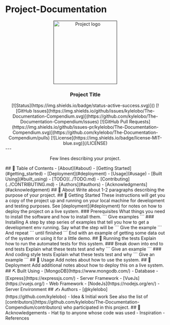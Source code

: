 # Project-Documentation

<p align="center">
  <a href="" rel="noopener">
 <img width=200px height=200px src="https://i.imgur.com/6wj0hh6.jpg" alt="Project logo"></a>
</p>
<h3 align="center">Project Title</h3>
<div align="center">
  [![Status](https://img.shields.io/badge/status-active-success.svg)]() 
  [![GitHub Issues](https://img.shields.io/github/issues/kylelobo/The-Documentation-Compendium.svg)](https://github.com/kylelobo/The-Documentation-Compendium/issues)
  [![GitHub Pull Requests](https://img.shields.io/github/issues-pr/kylelobo/The-Documentation-Compendium.svg)](https://github.com/kylelobo/The-Documentation-Compendium/pulls)
  [![License](https://img.shields.io/badge/license-MIT-blue.svg)](/LICENSE)
</div>
---
<p align="center"> Few lines describing your project.
    <br> 
</p>
## 📝 Table of Contents
- [About](#about)
- [Getting Started](#getting_started)
- [Deployment](#deployment)
- [Usage](#usage)
- [Built Using](#built_using)
- [TODO](../TODO.md)
- [Contributing](../CONTRIBUTING.md)
- [Authors](#authors)
- [Acknowledgments](#acknowledgement)
## 🧐 About <a name = "about"></a>
Write about 1-2 paragraphs describing the purpose of your project.
## 🏁 Getting Started <a name = "getting_started"></a>
These instructions will get you a copy of the project up and running on your local machine for development and testing purposes. See [deployment](#deployment) for notes on how to deploy the project on a live system.
### Prerequisites
What things you need to install the software and how to install them.
```
Give examples
```
### Installing
A step by step series of examples that tell you how to get a development env running.
Say what the step will be
```
Give the example
```
And repeat
```
until finished
```
End with an example of getting some data out of the system or using it for a little demo.
## 🔧 Running the tests <a name = "tests"></a>
Explain how to run the automated tests for this system.
### Break down into end to end tests
Explain what these tests test and why
```
Give an example
```
### And coding style tests
Explain what these tests test and why
```
Give an example
```
## 🎈 Usage <a name="usage"></a>
Add notes about how to use the system.
## 🚀 Deployment <a name = "deployment"></a>
Add additional notes about how to deploy this on a live system.
## ⛏️ Built Using <a name = "built_using"></a>
- [MongoDB](https://www.mongodb.com/) - Database
- [Express](https://expressjs.com/) - Server Framework
- [VueJs](https://vuejs.org/) - Web Framework
- [NodeJs](https://nodejs.org/en/) - Server Environment
## ✍️ Authors <a name = "authors"></a>
- [@kylelobo](https://github.com/kylelobo) - Idea & Initial work
See also the list of [contributors](https://github.com/kylelobo/The-Documentation-Compendium/contributors) who participated in this project.
## 🎉 Acknowledgements <a name = "acknowledgement"></a>
- Hat tip to anyone whose code was used
- Inspiration
- References

